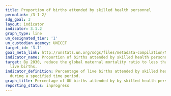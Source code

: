 ```yaml
---
title: Proportion of births attended by skilled health personnel
permalink: /3-1-2/
sdg_goal: 3
layout: indicator
indicator: 3.1.2
graph_type: line
un_designated_tier: '1'
un_custodian_agency: UNICEF
target_id: '3.1'
goal_meta_link: http://unstats.un.org/sdgs/files/metadata-compilation/Metadata-Goal-3.pdf
indicator_name: Proportion of births attended by skilled health personnel
target: By 2030, reduce the global maternal mortality ratio to less than 70 per 100,000
  live births.
indicator_definition: Percentage of live births attended by skilled health personnel
  during a specified time period.
graph_title: Percentage of UK births attended by by skilled health personnel
reporting_status: inprogress
---
```

